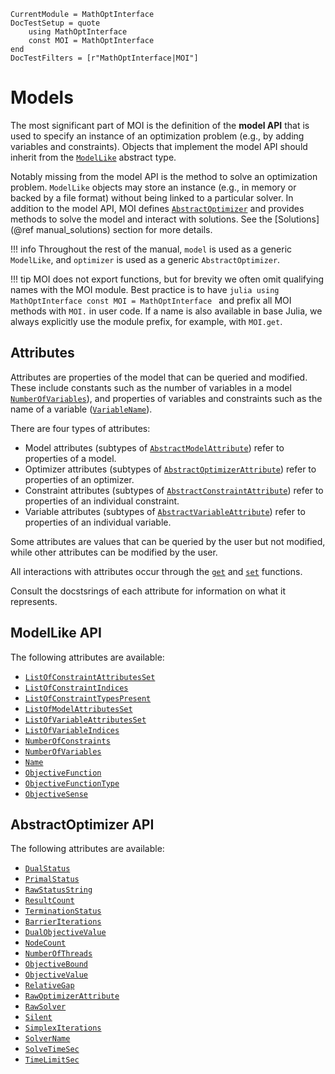 ```@meta
CurrentModule = MathOptInterface
DocTestSetup = quote
    using MathOptInterface
    const MOI = MathOptInterface
end
DocTestFilters = [r"MathOptInterface|MOI"]
```

# Models

The most significant part of MOI is the definition of the **model API** that is
used to specify an instance of an optimization problem (e.g., by adding
variables and constraints). Objects that implement the model API should inherit
from the [`ModelLike`](@ref) abstract type.

Notably missing from the model API is the method to solve an optimization
problem. `ModelLike` objects may store an instance (e.g., in memory or backed by
a file format) without being linked to a particular solver. In addition to the
model API, MOI defines [`AbstractOptimizer`](@ref) and provides methods to solve
the model and interact with solutions. See the [Solutions](@ref manual_solutions)
section for more details.

!!! info
    Throughout the rest of the manual, `model` is used as a generic `ModelLike`,
    and `optimizer` is used as a generic `AbstractOptimizer`.

!!! tip
    MOI does not export functions, but for brevity we often omit qualifying
    names with the MOI module. Best practice is to have
    ```julia
    using MathOptInterface
    const MOI = MathOptInterface
    ```
    and prefix all MOI methods with `MOI.` in user code. If a name is also
    available in base Julia, we always explicitly use the module prefix, for
    example, with `MOI.get`.

## Attributes

Attributes are properties of the model that can be queried and modified. These
include constants such as the number of variables in a model [`NumberOfVariables`](@ref)),
and properties of variables and constraints such as the name of a variable
([`VariableName`](@ref)).

There are four types of attributes:

 * Model attributes (subtypes of [`AbstractModelAttribute`](@ref)) refer to
   properties of a model.
 * Optimizer attributes (subtypes of [`AbstractOptimizerAttribute`](@ref)) refer
   to properties of an optimizer.
 * Constraint attributes (subtypes of [`AbstractConstraintAttribute`](@ref))
   refer to properties of an individual constraint.
 * Variable attributes (subtypes of [`AbstractVariableAttribute`](@ref)) refer
   to properties of an individual variable.

Some attributes are values that can be queried by the user but not modified,
while other attributes can be modified by the user.

All interactions with attributes occur through the [`get`](@ref) and [`set`](@ref)
functions.

Consult the docstsrings of each attribute for information on what it represents.

## ModelLike API

The following attributes are available:

 * [`ListOfConstraintAttributesSet`](@ref)
 * [`ListOfConstraintIndices`](@ref)
 * [`ListOfConstraintTypesPresent`](@ref)
 * [`ListOfModelAttributesSet`](@ref)
 * [`ListOfVariableAttributesSet`](@ref)
 * [`ListOfVariableIndices`](@ref)
 * [`NumberOfConstraints`](@ref)
 * [`NumberOfVariables`](@ref)
 * [`Name`](@ref)
 * [`ObjectiveFunction`](@ref)
 * [`ObjectiveFunctionType`](@ref)
 * [`ObjectiveSense`](@ref)
## AbstractOptimizer API

The following attributes are available:

 * [`DualStatus`](@ref)
 * [`PrimalStatus`](@ref)
 * [`RawStatusString`](@ref)
 * [`ResultCount`](@ref)
 * [`TerminationStatus`](@ref)
 * [`BarrierIterations`](@ref)
 * [`DualObjectiveValue`](@ref)
 * [`NodeCount`](@ref)
 * [`NumberOfThreads`](@ref)
 * [`ObjectiveBound`](@ref)
 * [`ObjectiveValue`](@ref)
 * [`RelativeGap`](@ref)
 * [`RawOptimizerAttribute`](@ref)
 * [`RawSolver`](@ref)
 * [`Silent`](@ref)
 * [`SimplexIterations`](@ref)
 * [`SolverName`](@ref)
 * [`SolveTimeSec`](@ref)
 * [`TimeLimitSec`](@ref)
